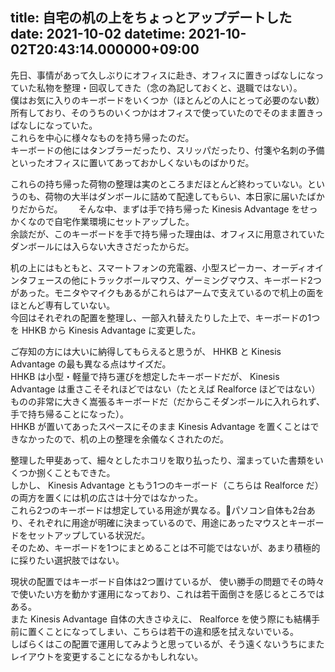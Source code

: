title: 自宅の机の上をちょっとアップデートした
date: 2021-10-02
datetime: 2021-10-02T20:43:14.000000+09:00
---

先日、事情があって久しぶりにオフィスに赴き、オフィスに置きっぱなしになっていた私物を整理・回収してきた（念の為記しておくと、退職ではない）。  
僕はお気に入りのキーボードをいくつか（ほとんどの人にとって必要のない数）所有しており、そのうちのいくつかはオフィスで使っていたのでそのまま置きっぱなしになっていた。  
これらを中心に様々なものを持ち帰ったのだ。  
キーボードの他にはタンブラーだったり、スリッパだったり、付箋や名刺の予備といったオフィスに置いてあっておかしくないものばかりだ。

これらの持ち帰った荷物の整理は実のところまだほとんど終わっていない。というのも、荷物の大半はダンボールに詰めて配達してもらい、本日家に届いたばかりだからだ。　　
そんな中、まずは手で持ち帰った Kinesis Advantage をせっかくなので自宅作業環境にセットアップした。  
余談だが、このキーボードを手で持ち帰った理由は、オフィスに用意されていたダンボールには入らない大きさだったからだ。

机の上にはもともと、スマートフォンの充電器、小型スピーカー、オーディオインタフェースの他にトラックボールマウス、ゲーミングマウス、キーボード2つがあった。モニタやマイクもあるがこれらはアームで支えているので机上の面をほとんど専有していない。  
今回はそれぞれの配置を整理し、一部入れ替えたりした上で、キーボードの1つを HHKB から Kinesis Advantage に変更した。

ご存知の方には大いに納得してもらえると思うが、 HHKB と Kinesis Advantage の最も異なる点はサイズだ。  
HHKB は小型・軽量で持ち運びを想定したキーボードだが、 Kinesis Advantage は重さこそそれほどではない（たとえば Realforce ほどではない）ものの非常に大きく嵩張るキーボードだ（だからこそダンボールに入れられず、手で持ち帰ることになった）。  
HHKB が置いてあったスペースにそのまま Kinesis Advantage を置くことはできなかったので、机の上の整理を余儀なくされたのだ。

整理した甲斐あって、細々としたホコリを取り払ったり、溜まっていた書類をいくつか捌くこともできた。  
しかし、 Kinesis Advantage ともう1つのキーボード（こちらは Realforce だ）の両方を置くには机の広さは十分ではなかった。  
これら2つのキーボードは想定している用途が異なる。パソコン自体も2台あり、それぞれに用途が明確に決まっているので、用途にあったマウスとキーボードをセットアップしている状況だ。  
そのため、キーボードを1つにまとめることは不可能ではないが、あまり積極的に採りたい選択肢ではない。

現状の配置ではキーボード自体は2つ置けているが、 使い勝手の問題でその時々で使いたい方を動かす運用になっており、これは若干面倒さを感じるところではある。  
また Kinesis Advantage 自体の大きさゆえに、 Realforce を使う際にも結構手前に置くことになってしまい、こちらは若干の違和感を拭えないでいる。  
しばらくはこの配置で運用してみようと思っているが、そう遠くないうちにまたレイアウトを変更することになるかもしれない。

